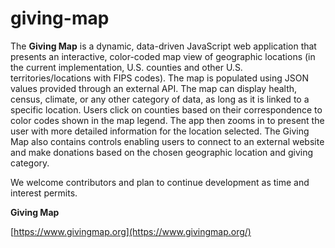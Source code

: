# giving-map

The **Giving Map** is a dynamic, data-driven JavaScript web application that presents an interactive, color-coded map view of geographic locations (in the current implementation, U.S. counties and other U.S. territories/locations with FIPS codes). The map is populated using JSON values provided through an external API. The map can display health, census, climate, or any other category of data, as long as it is linked to a specific location. Users click on counties based on their correspondence to color codes shown in the map legend. The app then zooms in to present the user with more detailed information for the location selected. The Giving Map also contains controls enabling users to connect to an external website and make donations based on the chosen geographic location and giving category.

We welcome contributors and plan to continue development as time and interest permits. 

**Giving Map**

[https://www.givingmap.org](https://www.givingmap.org/)
